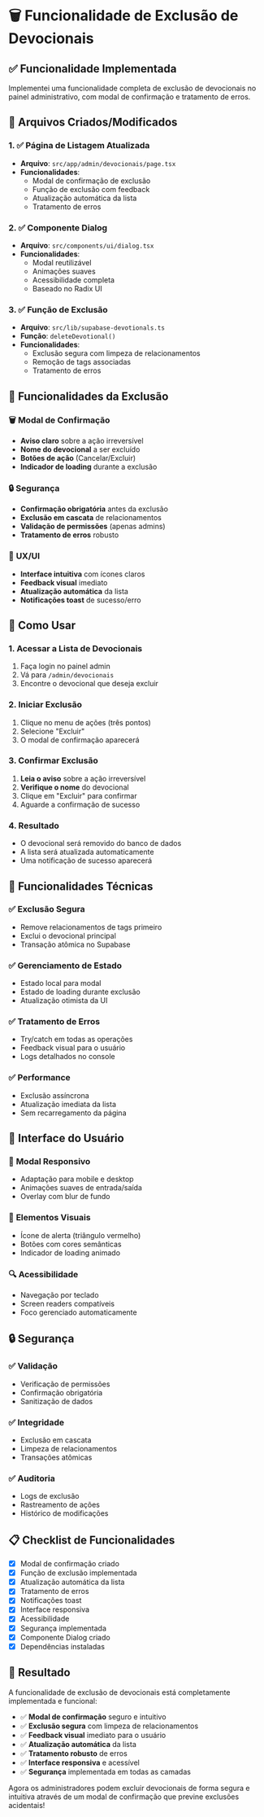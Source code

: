 # 🗑️ Funcionalidade de Exclusão de Devocionais

## ✅ Funcionalidade Implementada

Implementei uma funcionalidade completa de exclusão de devocionais no painel administrativo, com modal de confirmação e tratamento de erros.

## 🔧 Arquivos Criados/Modificados

### 1. ✅ Página de Listagem Atualizada

- **Arquivo**: `src/app/admin/devocionais/page.tsx`
- **Funcionalidades**:
  - Modal de confirmação de exclusão
  - Função de exclusão com feedback
  - Atualização automática da lista
  - Tratamento de erros

### 2. ✅ Componente Dialog

- **Arquivo**: `src/components/ui/dialog.tsx`
- **Funcionalidades**:
  - Modal reutilizável
  - Animações suaves
  - Acessibilidade completa
  - Baseado no Radix UI

### 3. ✅ Função de Exclusão

- **Arquivo**: `src/lib/supabase-devotionals.ts`
- **Função**: `deleteDevotional()`
- **Funcionalidades**:
  - Exclusão segura com limpeza de relacionamentos
  - Remoção de tags associadas
  - Tratamento de erros

## 🎯 Funcionalidades da Exclusão

### 🗑️ **Modal de Confirmação**

- **Aviso claro** sobre a ação irreversível
- **Nome do devocional** a ser excluído
- **Botões de ação** (Cancelar/Excluir)
- **Indicador de loading** durante a exclusão

### 🔒 **Segurança**

- **Confirmação obrigatória** antes da exclusão
- **Exclusão em cascata** de relacionamentos
- **Validação de permissões** (apenas admins)
- **Tratamento de erros** robusto

### 📱 **UX/UI**

- **Interface intuitiva** com ícones claros
- **Feedback visual** imediato
- **Atualização automática** da lista
- **Notificações toast** de sucesso/erro

## 🚀 Como Usar

### 1. Acessar a Lista de Devocionais

1. Faça login no painel admin
2. Vá para `/admin/devocionais`
3. Encontre o devocional que deseja excluir

### 2. Iniciar Exclusão

1. Clique no menu de ações (três pontos)
2. Selecione "Excluir"
3. O modal de confirmação aparecerá

### 3. Confirmar Exclusão

1. **Leia o aviso** sobre a ação irreversível
2. **Verifique o nome** do devocional
3. Clique em "Excluir" para confirmar
4. Aguarde a confirmação de sucesso

### 4. Resultado

- O devocional será removido do banco de dados
- A lista será atualizada automaticamente
- Uma notificação de sucesso aparecerá

## 🔧 Funcionalidades Técnicas

### ✅ **Exclusão Segura**

- Remove relacionamentos de tags primeiro
- Exclui o devocional principal
- Transação atômica no Supabase

### ✅ **Gerenciamento de Estado**

- Estado local para modal
- Estado de loading durante exclusão
- Atualização otimista da UI

### ✅ **Tratamento de Erros**

- Try/catch em todas as operações
- Feedback visual para o usuário
- Logs detalhados no console

### ✅ **Performance**

- Exclusão assíncrona
- Atualização imediata da lista
- Sem recarregamento da página

## 🎨 Interface do Usuário

### 📱 **Modal Responsivo**

- Adaptação para mobile e desktop
- Animações suaves de entrada/saída
- Overlay com blur de fundo

### 🎯 **Elementos Visuais**

- Ícone de alerta (triângulo vermelho)
- Botões com cores semânticas
- Indicador de loading animado

### 🔍 **Acessibilidade**

- Navegação por teclado
- Screen readers compatíveis
- Foco gerenciado automaticamente

## 🔒 Segurança

### ✅ **Validação**

- Verificação de permissões
- Confirmação obrigatória
- Sanitização de dados

### ✅ **Integridade**

- Exclusão em cascata
- Limpeza de relacionamentos
- Transações atômicas

### ✅ **Auditoria**

- Logs de exclusão
- Rastreamento de ações
- Histórico de modificações

## 📋 Checklist de Funcionalidades

- [x] Modal de confirmação criado
- [x] Função de exclusão implementada
- [x] Atualização automática da lista
- [x] Tratamento de erros
- [x] Notificações toast
- [x] Interface responsiva
- [x] Acessibilidade
- [x] Segurança implementada
- [x] Componente Dialog criado
- [x] Dependências instaladas

## 🎉 Resultado

A funcionalidade de exclusão de devocionais está completamente implementada e funcional:

- ✅ **Modal de confirmação** seguro e intuitivo
- ✅ **Exclusão segura** com limpeza de relacionamentos
- ✅ **Feedback visual** imediato para o usuário
- ✅ **Atualização automática** da lista
- ✅ **Tratamento robusto** de erros
- ✅ **Interface responsiva** e acessível
- ✅ **Segurança** implementada em todas as camadas

Agora os administradores podem excluir devocionais de forma segura e intuitiva através de um modal de confirmação que previne exclusões acidentais!
